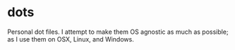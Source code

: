 dots
====

Personal dot files.  I attempt to make them OS agnostic as much as possible; as I use them on OSX, Linux, and Windows.
